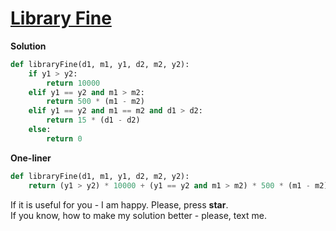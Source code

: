 # [Library Fine](https://www.hackerrank.com/challenges/library-fine/problem)

**Solution**
<br>
```python
def libraryFine(d1, m1, y1, d2, m2, y2):    
    if y1 > y2:
        return 10000
    elif y1 == y2 and m1 > m2:
        return 500 * (m1 - m2)
    elif y1 == y2 and m1 == m2 and d1 > d2:
        return 15 * (d1 - d2)
    else:
        return 0
```

**One-liner**
<br>
```python
def libraryFine(d1, m1, y1, d2, m2, y2):
    return (y1 > y2) * 10000 + (y1 == y2 and m1 > m2) * 500 * (m1 - m2) + (y1 == y2 and m1 == m2 and d1 > d2) * 15 * (d1 - d2)
```


If it is useful for you - I am happy. Please, press **star**.
<br>
If you know, how to make my solution better - please, text me.
